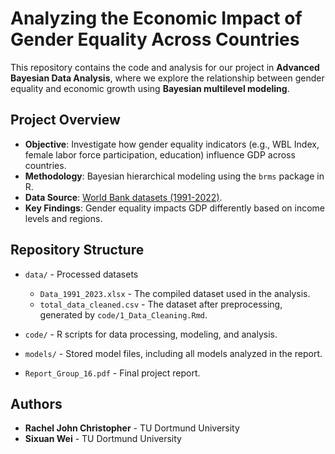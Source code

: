 # Analyzing the Economic Impact of Gender Equality Across Countries

  This repository contains the code and analysis for our project in **Advanced Bayesian Data Analysis**, where we explore the relationship between gender equality and economic growth using **Bayesian multilevel modeling**.

  ## Project Overview

  - **Objective**: Investigate how gender equality indicators (e.g., WBL Index, female labor force participation, education) influence GDP across countries.
  - **Methodology**: Bayesian hierarchical modeling using the `brms` package in R.
  - **Data Source**: [World Bank datasets (1991-2022)](https://data.worldbank.org/).
  - **Key Findings**: Gender equality impacts GDP differently based on income levels and regions.

  ## Repository Structure

  - `data/` - Processed datasets  
    - `Data_1991_2023.xlsx` - The compiled dataset used in the analysis.  
    - `total_data_cleaned.csv` - The dataset after preprocessing, generated by `code/1_Data_Cleaning.Rmd`.  

  - `code/` - R scripts for data processing, modeling, and analysis.  
  - `models/` - Stored model files, including all models analyzed in the report.  
  - `Report_Group_16.pdf` - Final project report.  

  ## Authors

  - **Rachel John Christopher** - TU Dortmund University  
  - **Sixuan Wei** - TU Dortmund University  
